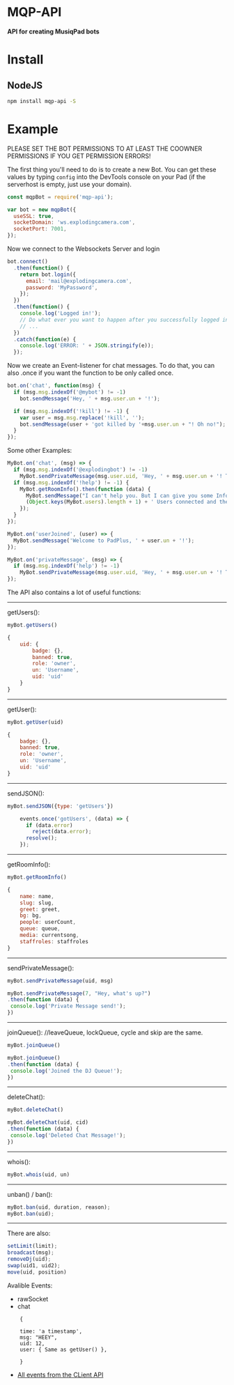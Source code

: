 # MQP-API

**API for creating MusiqPad bots**

# Install

## NodeJS

```bash
npm install mqp-api -S
```

# Example

PLEASE SET THE BOT PERMISSIONS TO AT LEAST THE COOWNER PERMISSIONS IF YOU GET PERMISSION ERRORS!

The first thing you'll need to do is to create a new Bot. You can get these values by typing `config` into the DevTools console on your Pad (if the serverhost is empty, just use your domain).

```js
const mqpBot = require('mqp-api');

var bot = new mqpBot({
  useSSL: true,
  socketDomain: 'ws.explodingcamera.com',
  socketPort: 7001,
});
```

Now we connect to the Websockets Server and login

```js
bot.connect()
  .then(function() {
    return bot.login({
      email: 'mail@explodingcamera.com',
      password: 'MyPassword',
    });
  })
  .then(function() {
    console.log('Logged in!');
    // Do what ever you want to happen after you successfully logged in
    // ...
  })
  .catch(function(e) {
    console.log('ERROR: ' + JSON.stringify(e));
  });
```

Now we create an Event-listener for chat messages. To do that, you can also .once if you want the function to be only called once.

```js
bot.on('chat', function(msg) {
  if (msg.msg.indexOf('@mybot') != -1)
    bot.sendMessage('Hey, ' + msg.user.un + '!');

  if (msg.msg.indexOf('!kill') != -1) {
    var user = msg.msg.replace('!kill', '');
    bot.sendMessage(user + 'got killed by '+msg.user.un + "! Oh no!");
  }
});
```

Some other Examples:

```js
MyBot.on('chat', (msg) => {
  if (msg.msg.indexOf('@explodingbot') != -1)
    MyBot.sendPrivateMessage(msg.user.uid, 'Hey, ' + msg.user.un + '! To check all of my commands, type "!help".');
  if (msg.msg.indexOf('!help') != -1) {
    MyBot.getRoomInfo().then(function (data) {
      MyBot.sendMessage("I can't help you. But I can give you some Infos about the room: There are currently " +
      (Object.keys(MyBot.users).length + 1) + ' Users connected and there are ' + data.queue + ' people in the Queue');
    });
  }
});

MyBot.on('userJoined', (user) => {
  MyBot.sendMessage('Welcome to PadPlus, ' + user.un + '!');
});

MyBot.on('privateMessage', (msg) => {
  if (msg.msg.indexOf('help') != -1)
    MyBot.sendPrivateMessage(msg.user.uid, 'Hey, ' + msg.user.un + '! To check all of my commands, type "!help".');
});
```

The API also contains a lot of useful functions:

--------------------------------------------------------------------------------

getUsers():

```js
myBot.getUsers()
```

```js
{
    uid: {
        badge: {},
        banned: true,
        role: 'owner',
        un: 'Username',
        uid: 'uid'
    }
}
```

--------------------------------------------------------------------------------

getUser():

```js
myBot.getUser(uid)
```

```js
{
    badge: {},
    banned: true,
    role: 'owner',
    un: 'Username',
    uid: 'uid'
}
```

--------------------------------------------------------------------------------

sendJSON():

```js
myBot.sendJSON({type: 'getUsers'})
```

```js
    events.once('gotUsers', (data) => {
      if (data.error)
        reject(data.error);
      resolve();
    });
```

--------------------------------------------------------------------------------

getRoomInfo():

```js
myBot.getRoomInfo()
```

```js
{
    name: name,
    slug: slug,
    greet: greet,
    bg: bg,
    people: userCount,
    queue: queue,
    media: currentsong,
    staffroles: staffroles
}
```

--------------------------------------------------------------------------------

sendPrivateMessage():

```js
myBot.sendPrivateMessage(uid, msg)
```

```js
myBot.sendPrivateMessage(7, "Hey, what's up?")
.then(function (data) {
 console.log('Private Message send!');
})
```

--------------------------------------------------------------------------------

joinQueue(): //leaveQueue, lockQueue, cycle and skip are the same.

```js
myBot.joinQueue()
```

```js
myBot.joinQueue()
.then(function (data) {
 console.log('Joined the DJ Queue!');
})
```

--------------------------------------------------------------------------------

deleteChat():

```js
myBot.deleteChat()
```

```js
myBot.deleteChat(uid, cid)
.then(function (data) {
 console.log('Deleted Chat Message!');
})
```

--------------------------------------------------------------------------------

whois():

```js
myBot.whois(uid, un)
```

--------------------------------------------------------------------------------

unban() / ban():

```js
myBot.ban(uid, duration, reason);
myBot.ban(uid);
```

--------------------------------------------------------------------------------

There are also:

```js
setLimit(limit);
broadcast(msg);
removeDj(uid);
swap(uid1, uid2);
move(uid, position)
```

Avalible Events:

- rawSocket
- chat

```
    {

    time: 'a timestamp',
    msg: "HEEY",
    uid: 12,
    user: { Same as getUser() },

    }
```

- [All events from the CLient API](https://musiqpad.com/api/#musiqpad-client-data-api-events)
